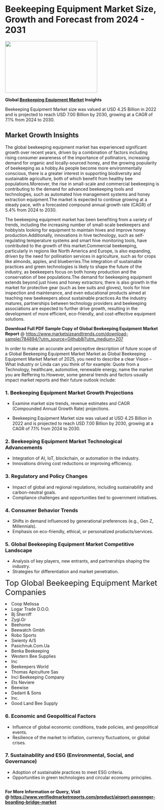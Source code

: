 <H1>Beekeeping Equipment Market Size, Growth and Forecast from 2024 - 2031</H1><img class="aligncenter size-medium wp-image-584254" src="https://thirdeyenews.in/wp-content/uploads/2024/09/Global-Market-Research-300x168.jpeg" alt="" width="300" height="168" /><p><strong>Global&nbsp;<a href="https://www.marketsizeandtrends.com/download-sample/784894/?utm_source=Github8j?utm_medium=207">Beekeeping Equipment Market</a> Insights</strong></p><p>Beekeeping Equipment Market size was valued at USD 4.25 Billion in 2022 and is projected to reach USD 7.00 Billion by 2030, growing at a CAGR of 7.1% from 2024 to 2030.</p><p><h2>Market Growth Insights</h2> <p>The global beekeeping equipment market has experienced significant growth over recent years, driven by a combination of factors including rising consumer awareness of the importance of pollinators, increasing demand for organic and locally-sourced honey, and the growing popularity of beekeeping as a hobby.As people become more environmentally conscious, there is a greater interest in supporting biodiversity and sustainable agriculture, both of which benefit from healthy bee populations.Moreover, the rise in small-scale and commercial beekeeping is contributing to the demand for advanced beekeeping tools and technologies, such as automated hive management systems and honey extraction equipment.The market is expected to continue growing at a steady pace, with a forecasted compound annual growth rate (CAGR) of 5.4% from 2024 to 2030.</p> <p>The beekeeping equipment market has been benefiting from a variety of trends, including the increasing number of small-scale beekeepers and hobbyists looking for equipment to maintain hives and improve honey production.Additionally, innovations in hive technology, such as self-regulating temperature systems and smart hive monitoring tools, have contributed to the growth of this market.Commercial beekeeping, particularly in regions like North America and Europe, is also expanding, driven by the need for pollination services in agriculture, such as for crops like almonds, apples, and blueberries.The integration of sustainable practices and green technologies is likely to shape the future of the industry, as beekeepers focus on both honey production and the conservation of bee populations.The demand for beekeeping equipment extends beyond just hives and honey extractors; there is also growth in the market for protective gear (such as bee suits and gloves), tools for hive inspection and maintenance, and even educational products aimed at teaching new beekeepers about sustainable practices.As the industry matures, partnerships between technology providers and beekeeping associations are expected to further drive growth, resulting in the development of more efficient, eco-friendly, and cost-effective equipment solutions.</p><p><span class=""><strong>Download Full PDF Sample Copy of Global Beekeeping Equipment Market Report</strong> @ <a href="https://www.marketsizeandtrends.com/download-sample/784894/?utm_source=Github8j?utm_medium=207" target="_blank">https://www.marketsizeandtrends.com/download-sample/784894/?utm_source=Github8j?utm_medium=207</a></span></p><p>In order to make an accurate and perceptive description of future scope of a Global&nbsp;Beekeeping Equipment Market Market as Global&nbsp;Beekeeping Equipment Market Market of 2025, you need to describe a clear Vision &ndash; What Industry or Linda can you think of for example: Quote from a Technology, healthcare, automotive, renewable energy, name the market you are Reffering to.However, some general trends and factors usually impact market reports and their future outlook include:</p><h3>1.&nbsp;<strong>Beekeeping Equipment Market Growth Projections</strong></h3><ul><li>Examine market size trends, revenue estimates and CAGR (Compounded Annual Growth Rate) projections.</li><li><p>Beekeeping Equipment Market size was valued at USD 4.25 Billion in 2022 and is projected to reach USD 7.00 Billion by 2030, growing at a CAGR of 7.1% from 2024 to 2030.</p></li></ul><h3>2.&nbsp;<strong>Beekeeping Equipment Market Technological Advancements</strong></h3><ul><li>Integration of AI, IoT, blockchain, or automation in the industry.</li><li>Innovations driving cost reductions or improving efficiency.</li></ul><h3>3.&nbsp;<strong>Regulatory and Policy Changes</strong></h3><ul><li>Impact of global and regional regulations, including sustainability and carbon-neutral goals.</li><li>Compliance challenges and opportunities tied to government initiatives.</li></ul><h3>4.&nbsp;<strong>Consumer Behavior Trends</strong></h3><ul><li>Shifts in demand influenced by generational preferences (e.g., Gen Z, Millennials).</li><li>Emphasis on eco-friendly, ethical, or personalized products/services.</li></ul><h3>5.&nbsp;<strong>Global Beekeeping Equipment Market Competitive Landscape</strong></h3><ul><li>Analysis of key players, new entrants, and partnerships shaping the industry.</li><li>Strategies for differentiation and market penetration.</li></ul><p data-pm-slice="1 1 []"><span style="color: inherit; font-family: inherit; font-size: 25px;">Top Global Beekeeping Equipment Market Companies</span></p><div class="" data-test-id=""><p><li>Coop Melissa</li><li> Logar Trade D.O.O.</li><li> Bj Sherriff</li><li> Zygi.Gr</li><li> Beehome</li><li> Beewatch Gmbh</li><li> Robo Sports</li><li> Swienty A/S</li><li> Pasichnuk.Com.Ua</li><li> Benka Beekeeping</li><li> Western Bee Supplies</li><li> Inc</li><li> Beekeepers World</li><li> Thomas Apiculture Sas</li><li> Inci Beekeeping Company</li><li> Ets Neviere</li><li> Beewise</li><li> Dadant & Sons</li><li> Inc.</li><li> Good Land Bee Supply</li></p></div><h3>6.&nbsp;<strong>Economic and Geopolitical Factors</strong></h3><ul><li>Influence of global economic conditions, trade policies, and geopolitical events.</li><li>Resilience of the market to inflation, currency fluctuations, or global crises.</li></ul><h3>7.&nbsp;<strong>Sustainability and ESG (Environmental, Social, and Governance)</strong></h3><ul><li>Adoption of sustainable practices to meet ESG criteria.</li><li>Opportunities in green technologies and circular economy principles.</li></ul><h2><strong style="font-size: 14px;">For More Information or Query, Visit @&nbsp;</strong><a style="background-color: #ffffff; font-size: 14px;" href="https://www.marketsizeandtrends.com/report/beekeeping-equipment-market/" target="_blank">https://www.verifiedmarketreports.com/product/airport-passenger-boarding-bridge-market</a></h2>